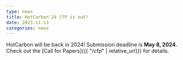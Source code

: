 ```yaml
---
type: news
title: HotCarbon'24 CfP is out!
date: 2023-11-13
categories: news
---
```


HotCarbon will be back in 2024! Submission deadline is **May 8, 2024.**  
Check out the [Call for Papers]({{ "/cfp" | relative_url}}) for details.
